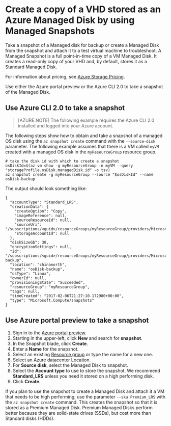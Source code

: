 <!-- not suitable for Mooncake -->

<properties
    pageTitle="Copy an Azure Managed Disk for Back up | Azure"
    description="Learn how to create a copy of an Azure Managed Disk to use for back up or troubleshooting disk issues."
    documentationcenter=""
    author="squillace"
    manager="timlt"
    editor=""
    tags="azure-resource-manager" />
<tags
    ms.service="virtual-machines-linux"
    ms.workload="infrastructure-services"
    ms.tgt_pltfrm="vm-linux"
    ms.devlang="na"
    ms.topic="article"
    ms.date="2/6/2017"
    wacn.date=""
    ms.author="rasquill" />

# Create a copy of a VHD stored as an Azure Managed Disk by using Managed Snapshots
Take a snapshot of a Managed disk for backup or create a Managed Disk from the snapshot and attach it to a test virtual machine to troubleshoot. A Managed Snapshot is a full point-in-time copy of a VM Managed Disk. It creates a read-only copy of your VHD and, by default, stores it as a Standard Managed Disk. 

For information about pricing, see [Azure Storage Pricing](/pricing/details/managed-disks/). <!--Add link to topic or blog post that explains managed disks. -->

Use either the Azure portal preview or the Azure CLI 2.0 to take a snapshot of the Managed Disk.

## Use Azure CLI 2.0 to take a snapshot

> [AZURE.NOTE] 
> The following example requires the Azure CLI 2.0 installed and logged into your Azure account.

The following steps show how to obtain and take a snapshot of a managed OS disk using the `az snapshot create` command with the `--source-disk` parameter. The following example assumes that there is a VM called `myVM` created with a managed OS disk in the `myResourceGroup` resource group.

    # take the disk id with which to create a snapshot
    osDiskId=$(az vm show -g myResourceGroup -n myVM --query "storageProfile.osDisk.managedDisk.id" -o tsv)
    az snapshot create -g myResourceGroup --source "$osDiskId" --name osDisk-backup

The output should look something like:

    {
      "accountType": "Standard_LRS",
      "creationData": {
        "createOption": "Copy",
        "imageReference": null,
        "sourceResourceId": null,
        "sourceUri": "/subscriptions/<guid>/resourceGroups/myResourceGroup/providers/Microsoft.Compute/disks/osdisk_6NexYgkFQU",
        "storageAccountId": null
      },
      "diskSizeGb": 30,
      "encryptionSettings": null,
      "id": "/subscriptions/<guid>/resourceGroups/myResourceGroup/providers/Microsoft.Compute/snapshots/osDisk-backup",
      "location": "chinanorth",
      "name": "osDisk-backup",
      "osType": "Linux",
      "ownerId": null,
      "provisioningState": "Succeeded",
      "resourceGroup": "myResourceGroup",
      "tags": null,
      "timeCreated": "2017-02-06T21:27:10.172980+00:00",
      "type": "Microsoft.Compute/snapshots"
    }

## Use Azure portal preview to take a snapshot 

1. Sign in to the [Azure portal preview](https://portal.azure.cn).
2. Starting in the upper-left, click **New** and search for **snapshot**.
3. In the Snapshot blade, click **Create**.
4. Enter a **Name** for the snapshot.
5. Select an existing [Resource group](/documentation/articles/resource-group-overview/#resource-groups) or type the name for a new one. 
6. Select an Azure datacenter Location.  
7. For **Source disk**, select the Managed Disk to snapshot.
8. Select the **Account type** to use to store the snapshot. We recommend **Standard_LRS** unless you need it stored on a high performing disk.
9. Click **Create**.

If you plan to use the snapshot to create a Managed Disk and attach it a VM that needs to be high performing, use the parameter `--sku Premium_LRS` with the `az snapshot create` command. This creates the snapshot so that it is stored as a Premium Managed Disk. Premium Managed Disks perform better because they are solid-state drives (SSDs), but cost more than Standard disks (HDDs).